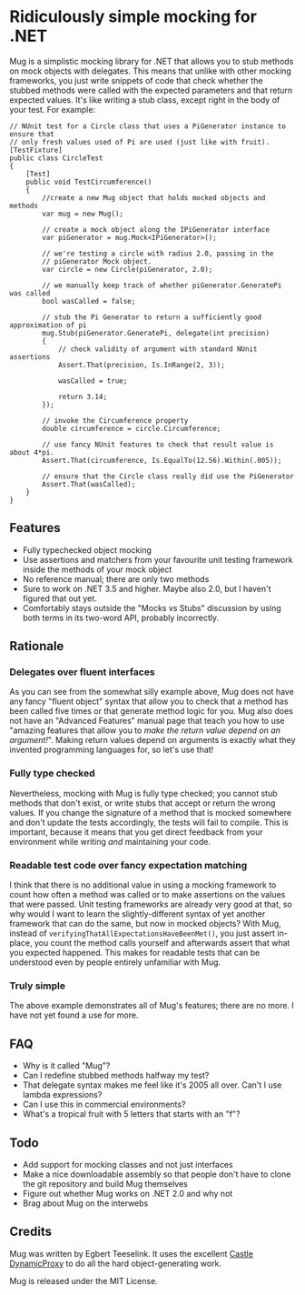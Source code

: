 Ridiculously simple mocking for .NET
====================================

Mug is a simplistic mocking library for .NET that allows you to stub methods on mock objects with delegates. This means that unlike with other mocking frameworks, you just write snippets of code that check whether the stubbed methods were called with the expected parameters and that return expected values. It's like writing a stub class, except right in the body of your test. For example:

    // NUnit test for a Circle class that uses a PiGenerator instance to ensure that
    // only fresh values used of Pi are used (just like with fruit).
    [TestFixture]
    public class CircleTest
    {
        [Test]
        public void TestCircumference()
        {
            //create a new Mug object that holds mocked objects and methods
            var mug = new Mug();

            // create a mock object along the IPiGenerator interface
            var piGenerator = mug.Mock<IPiGenerator>();

            // we're testing a circle with radius 2.0, passing in the
            // piGenerator Mock object.
            var circle = new Circle(piGenerator, 2.0);

            // we manually keep track of whether piGenerator.GeneratePi was called
            bool wasCalled = false;

            // stub the Pi Generator to return a sufficiently good approximation of pi
            mug.Stub(piGenerator.GeneratePi, delegate(int precision)
            {
                // check validity of argument with standard NUnit assertions
                Assert.That(precision, Is.InRange(2, 3));

                wasCalled = true;

                return 3.14;
            });

            // invoke the Circumference property
            double circumference = circle.Circumference;

            // use fancy NUnit features to check that result value is about 4*pi.
            Assert.That(circumference, Is.EqualTo(12.56).Within(.005));

            // ensure that the Circle class really did use the PiGenerator
            Assert.That(wasCalled);
        }
    }

Features
--------

  * Fully typechecked object mocking
  * Use assertions and matchers from your favourite unit testing framework inside the methods of your mock object
  * No reference manual; there are only two methods
  * Sure to work on .NET 3.5 and higher. Maybe also 2.0, but I haven't figured that out yet.
  * Comfortably stays outside the "Mocks vs Stubs" discussion by using both terms in its two-word API, probably incorrectly.

Rationale
---------

### Delegates over fluent interfaces
As you can see from the somewhat silly example above, Mug does not have any fancy "fluent object" syntax that allow you to check that a method has been called five times or that generate method logic for you. Mug also does not have an "Advanced Features" manual page that teach you how to use "amazing features that allow you to *make the return value depend on an argument!*". Making return values depend on arguments is exactly what they invented programming languages for, so let's use that!

### Fully type checked
Nevertheless, mocking with Mug is fully type checked; you cannot stub methods that don't exist, or write stubs that accept or return the wrong values. If you change the signature of a method that is mocked somewhere and don't update the tests accordingly, the tests will fail to compile. This is important, because it means that you get direct feedback from your environment while writing *and* maintaining your code.

### Readable test code over fancy expectation matching
I think that there is no additional value in using a mocking framework to count how often a method was called or to make assertions on the values that were passed. Unit testing frameworks are already very good at that, so why would I want to learn the slightly-different syntax of yet another framework that can do the same, but now in mocked objects? With Mug, instead of `verifyingThatAllExpectationsHaveBeenMet()`, you just assert in-place, you count the method calls yourself and afterwards assert that what you expected happened. This makes for readable tests that can be understood even by people entirely unfamiliar with Mug.

### Truly simple
The above example demonstrates all of Mug's features; there are no more. I have not yet found a use for more.

FAQ
---

 - Why is it called "Mug"?
 - Can I redefine stubbed methods halfway my test?
 - That delegate syntax makes me feel like it's 2005 all over. Can't I use lambda expressions?
 - Can I use this in commercial environments?
 - What's a tropical fruit with 5 letters that starts with an "f"?
 
Todo
----

 * Add support for mocking classes and not just interfaces
 * Make a nice downloadable assembly so that people don't have to clone the git repository and build Mug themselves
 * Figure out whether Mug works on .NET 2.0 and why not
 * Brag about Mug on the interwebs
 
Credits
-------

Mug was written by Egbert Teeselink. It uses the excellent <a href="http://www.castleproject.org/dynamicproxy/index.html">Castle DynamicProxy</a> to do all the hard object-generating work.

Mug is released under the MIT License.

